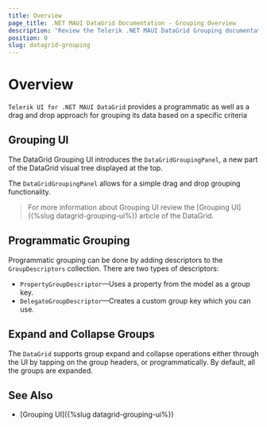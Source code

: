 ```yaml
---
title: Overview
page_title: .NET MAUI DataGrid Documentation - Grouping Overview
description: "Review the Telerik .NET MAUI DataGrid Grouping documentation article to learn more about all built in Grouping functions you can use."
position: 0
slug: datagrid-grouping
---
```


# Overview

`Telerik UI for .NET MAUI DataGrid` provides a programmatic as well as a drag and drop approach for grouping its data based on a specific criteria

## Grouping UI

The DataGrid Grouping UI introduces the `DataGridGroupingPanel`, a new part of the DataGrid visual tree displayed at the top.

The `DataGridGroupingPanel` allows for a simple drag and drop grouping functionality.

> For more information about Grouping UI review the [Grouping UI]({%slug datagrid-grouping-ui%}) article of the DataGrid.

## Programmatic Grouping

Programmatic grouping can be done by adding descriptors to the `GroupDescriptors` collection. There are two types of descriptors:

* `PropertyGroupDescriptor`&mdash;Uses a property from the model as a group key.
* `DelegateGroupDescriptor`&mdash;Creates a custom group key which you can use.

## Expand and Collapse Groups

The `DataGrid` supports group expand and collapse operations either through the UI by tapping on the group headers, or programmatically. By default, all the groups are expanded.

## See Also

- [Grouping UI]({%slug datagrid-grouping-ui%})